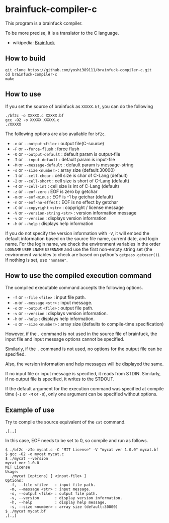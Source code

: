 # brainfuck-compiler-c

This program is a brainfuck compiler.

To be more precise, it is a translator to the C language.

* wikipedia: [Brainfuck](https://en.wikipedia.org/wiki/Brainfuck)

## How to build

```shell-session
git clone https://github.com/yoshi389111/brainfuck-compiler-c.git
cd brainfuck-compiler-c
make
```

## How to use

If you set the source of brainfuck as `XXXXX.bf`, you can do the following

```shell-session
./bf2c -o XXXXX.c XXXXX.bf
gcc -O2 -o XXXXX XXXXX.c
./XXXXX
```

The following options are also available for `bf2c`.

* `-o` or `--output` `<file>`        : output file(C-source)
* `-F` or `--force-flush`            : force flush
* `-O` or `--output-default`         : default param is output-file
* `-I` or `--input-default`          : default param is input-file
* `-M` or `--message-default`        : default param is message-string
* `-s` or `--size` `<number>`        : array size (default:30000)
* `-1` or `--cell-chear`             : cell size is char of C-Lang (default)
* `-2` or `--cell-short`             : cell size is short of C-Lang (default)
* `-4` or `--cell-int`               : cell size is int of C-Lang (default)
* `-z` or `--eof-zero`               : EOF is zero by getchar
* `-m` or `--eof-minus`              : EOF is -1 by getchar (default)
* `-n` or `--eof-no-effect`          : EOF is no effect by getchar
* `-C` or `--copyright` `<str>`      : copyright / license message
* `-V` or `--version-string` `<str>` : version information message
* `-v` or `--version`                : displays version information
* `-h` or `--help`                   : displays help information

If you do not specify the version information with `-V`, it will embed the default information based on the source file name, current date, and login name.
For the login name, we check the environment variables in the order `LOGNAME` `USER` `LNAME` `USERNAME` and use the first non-empty string set (the environment variables to check are based on python's `getpass.getuser()`).
If nothing is set, use `"noname"`.

##  How to use the compiled execution command

The compiled executable command accepts the following options.

* `-f` or `--file` `<file>`   : input file path.
* `-m` or `--message` `<str>` : input message.
* `-o` or `--output` `<file>` : output file path.
* `-v` or `--version`         : displays version information.
* `-h` or `--help`            : displays help information.
* `-s` or `--size` `<number>` : array size (defaults to compile-time specification)

However, if the `,` command is not used in the source file of brainfuck, the input file and input message options cannot be specified.

Similarly, if the `.` command is not used, no options for the output file can be specified.

Also, the version information and help messages will be displayed the same.

If no input file or input message is specified, it reads from STDIN.
Similarly, if no output file is specified, it writes to the STDOUT.

If the default argument for the execution command was specified at compile time (`-I` or `-M` or `-O`), only one argument can be specified without options.

## Example of use

Try to compile the source equivalent of the `cat` command.

```brainfuck:mycat.bf
,[.,]
```

In this case, EOF needs to be set to 0, so compile and run as follows.


```shell-session
$ ./bf2c -zIo mycat.c -C "MIT License" -V "mycat ver 1.0.0" mycat.bf
$ gcc -O2 -o mycat mycat.c
$ ./mycat --version
mycat ver 1.0.0
MIT License
Usage:
  ./mycat [options] [ <input-file> ]
Options:
  -f, --file <file>   : input file path.
  -m, --message <str> : input message.
  -o, --output <file> : output file path.
  -v, --version       : display version information.
  -h, --help          : display help message.
  -s, --size <number> : array size (default:30000)
$ ./mycat mycat.bf
,[.,]
```

